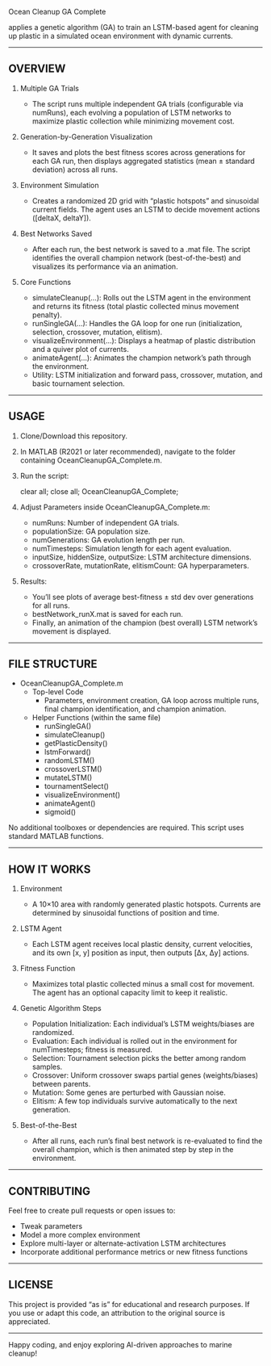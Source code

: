 Ocean Cleanup GA Complete

applies a genetic algorithm (GA) to train an LSTM-based agent for cleaning up plastic in a simulated ocean environment with dynamic currents.

----------------------------------------------
OVERVIEW
----------------------------------------------
1. Multiple GA Trials
   - The script runs multiple independent GA trials (configurable via numRuns), each evolving a population of LSTM networks to maximize plastic collection while minimizing movement cost.

2. Generation-by-Generation Visualization
   - It saves and plots the best fitness scores across generations for each GA run, then displays aggregated statistics (mean ± standard deviation) across all runs.

3. Environment Simulation
   - Creates a randomized 2D grid with “plastic hotspots” and sinusoidal current fields. The agent uses an LSTM to decide movement actions ([deltaX, deltaY]).

4. Best Networks Saved
   - After each run, the best network is saved to a .mat file. The script identifies the overall champion network (best-of-the-best) and visualizes its performance via an animation.

5. Core Functions
   - simulateCleanup(...): Rolls out the LSTM agent in the environment and returns its fitness (total plastic collected minus movement penalty).
   - runSingleGA(...): Handles the GA loop for one run (initialization, selection, crossover, mutation, elitism).
   - visualizeEnvironment(...): Displays a heatmap of plastic distribution and a quiver plot of currents.
   - animateAgent(...): Animates the champion network’s path through the environment.
   - Utility: LSTM initialization and forward pass, crossover, mutation, and basic tournament selection.

----------------------------------------------
USAGE
----------------------------------------------
1. Clone/Download this repository.
2. In MATLAB (R2021 or later recommended), navigate to the folder containing OceanCleanupGA_Complete.m.
3. Run the script:

   clear all; close all;
   OceanCleanupGA_Complete;

4. Adjust Parameters inside OceanCleanupGA_Complete.m:
   - numRuns: Number of independent GA trials.
   - populationSize: GA population size.
   - numGenerations: GA evolution length per run.
   - numTimesteps: Simulation length for each agent evaluation.
   - inputSize, hiddenSize, outputSize: LSTM architecture dimensions.
   - crossoverRate, mutationRate, elitismCount: GA hyperparameters.

5. Results:
   - You’ll see plots of average best-fitness ± std dev over generations for all runs.
   - bestNetwork_runX.mat is saved for each run.
   - Finally, an animation of the champion (best overall) LSTM network’s movement is displayed.

----------------------------------------------
FILE STRUCTURE
----------------------------------------------
- OceanCleanupGA_Complete.m
  - Top-level Code
    - Parameters, environment creation, GA loop across multiple runs, final champion identification, and champion animation.
  - Helper Functions (within the same file)
    - runSingleGA()
    - simulateCleanup()
    - getPlasticDensity()
    - lstmForward()
    - randomLSTM()
    - crossoverLSTM()
    - mutateLSTM()
    - tournamentSelect()
    - visualizeEnvironment()
    - animateAgent()
    - sigmoid()

No additional toolboxes or dependencies are required. This script uses standard MATLAB functions.

----------------------------------------------
HOW IT WORKS
----------------------------------------------
1. Environment
   - A 10×10 area with randomly generated plastic hotspots. Currents are determined by sinusoidal functions of position and time.

2. LSTM Agent
   - Each LSTM agent receives local plastic density, current velocities, and its own [x, y] position as input, then outputs [Δx, Δy] actions.

3. Fitness Function
   - Maximizes total plastic collected minus a small cost for movement. The agent has an optional capacity limit to keep it realistic.

4. Genetic Algorithm Steps
   - Population Initialization: Each individual’s LSTM weights/biases are randomized.
   - Evaluation: Each individual is rolled out in the environment for numTimesteps; fitness is measured.
   - Selection: Tournament selection picks the better among random samples.
   - Crossover: Uniform crossover swaps partial genes (weights/biases) between parents.
   - Mutation: Some genes are perturbed with Gaussian noise.
   - Elitism: A few top individuals survive automatically to the next generation.

5. Best-of-the-Best
   - After all runs, each run’s final best network is re-evaluated to find the overall champion, which is then animated step by step in the environment.

----------------------------------------------
CONTRIBUTING
----------------------------------------------
Feel free to create pull requests or open issues to:
- Tweak parameters
- Model a more complex environment
- Explore multi-layer or alternate-activation LSTM architectures
- Incorporate additional performance metrics or new fitness functions

----------------------------------------------
LICENSE
----------------------------------------------
This project is provided “as is” for educational and research purposes. If you use or adapt this code, an attribution to the original source is appreciated.

----------------------------------------------
Happy coding, and enjoy exploring AI-driven approaches to marine cleanup!
